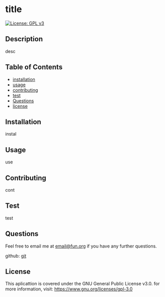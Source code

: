 # title

[![License: GPL v3](https://img.shields.io/badge/License-GPLv3-blue.svg)](https://www.gnu.org/licenses/gpl-3.0)

## Description

desc

## Table of Contents

- [installation](#installation)
- [usage](#usage)
- [contributing](#contributing)
- [test](#test)
- [Questions](#Questions)
- [license](#license)

## Installation

instal

## Usage

use

## Contributing

cont

## Test

test

## Questions

Feel free to email me at <email@fun.org> if you have any further questions.

github: [git](https://github.com/git)

## License
    
This aplicattion is covered under the GNU General Public License v3.0. for more information, visit: https://www.gnu.org/licenses/gpl-3.0